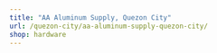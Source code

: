 ```yaml
---
title: "AA Aluminum Supply, Quezon City"
url: /quezon-city/aa-aluminum-supply-quezon-city/
shop: hardware
---
```

